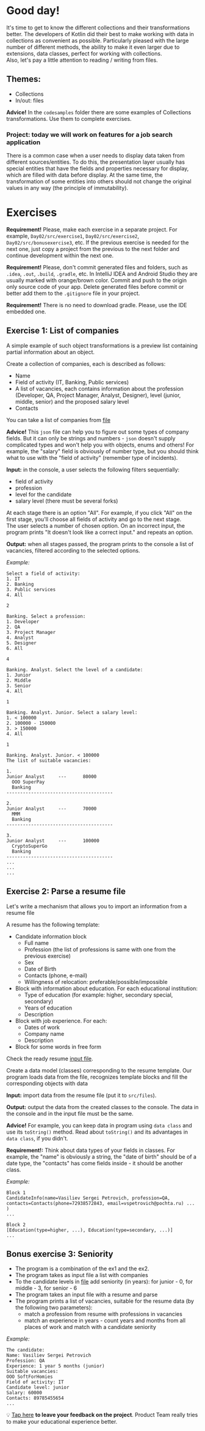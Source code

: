 # Good day!  

It's time to get to know the different collections and their transformations better. The developers of Kotlin did their best to make working with data in collections as convenient as possible. Particularly pleased with the large number of different methods, the ability to make it even larger due to extensions, data classes, perfect for working with collections.  
Also, let's pay a little attention to reading / writing from files.

## Themes:
- Collections
- In/out: files

**Advice!** In the `codesamples` folder there are some examples of Collections transformations. Use them to complete exercises.

### Project: today we will work on features for a job search application

There is a common case when a user needs to display data taken from different sources/entities. To do this, the presentation layer usually has special entities that have the fields and properties necessary for display, which are filled with data before display. At the same time, the transformation of some entities into others should not change the original values in any way (the principle of immutability).

# Exercises

**Requirement!** Please, make each exercise in a separate project. For example, `Day02/src/exercise1`, `Day02/src/exercise2`, `Day02/src/bonusexercise3`, etc. If the previous exercise is needed for the next one, just copy a project from the previous to the next folder and continue development within the next one.

**Requirement!** Please, don't commit generated files and folders, such as `.idea`, `.out`, `.build`, `.gradle`, etc. In IntelliJ IDEA and Android Studio they are usually marked with orange/brown color. Commit and push to the origin only source code of your app. Delete generated files before commit or better add them to the `.gitignore` file in your project.

**Requirement!** There is no need to download gradle. Please, use the IDE embedded one.

## Exercise 1: List of companies
A simple example of such object transformations is a preview list containing partial information about an object.  

Create a collection of companies, each is described as follows:
- Name
- Field of activity (IT, Banking, Public services)
- A list of vacancies, each contains information about the profession (Developer, QA, Project Manager, Analyst, Designer), level (junior, middle, senior) and the proposed salary level
- Contacts

You can take a list of companies from [file](data-samples/listOfCompanies.json)

**Advice!** This `json` file can help you to figure out some types of company fields. But it can only be strings and numbers - `json` doesn't supply complicated types and won't help you with objects, enums and others! For example, the "salary" field is obviously of number type, but you should think what to use with the "field of activity" (remember type of incidents). 

**Input:** in the console, a user selects the following filters sequentially: 
- field of activity
- profession
- level for the candidate
- salary level (there must be several forks)

At each stage there is an option "All". For example, if you click "All" on the first stage, you'll choose all fields of activity and go to the next stage.  
The user selects a number of chosen option. On an incorrect input, the program prints "It doesn't look like a correct input." and repeats an option.  

**Output:** when all stages passed, the program prints to the console a list of vacancies, filtered according to the selected options.

_Example:_
```
Select a field of activity:
1. IT
2. Banking
3. Public services
4. All

2

Banking. Select a profession:
1. Developer
2. QA
3. Project Manager
4. Analyst
5. Designer
6. All

4

Banking. Analyst. Select the level of a candidate:
1. Junior 
2. Middle
3. Senior
4. All

1

Banking. Analyst. Junior. Select a salary level:
1. < 100000
2. 100000 - 150000
3. > 150000
4. All

1

Banking. Analyst. Junior. < 100000
The list of suitable vacancies:

1.
Junior Analyst     ---      80000
  OOO SuperPay
  Banking
---------------------------------------

2. 
Junior Analyst     ---      70000
  MMM
  Banking
---------------------------------------

3.
Junior Analyst     ---      100000
  CryptoSuperGo
  Banking
---------------------------------------
...
...
...
```

## Exercise 2: Parse a resume file
Let's write a mechanism that allows you to import an information from a resume file

A resume has the following template:
- Candidate information block
  - Full name
  - Profession (the list of professions is same with one from the previous exercise)
  - Sex
  - Date of Birth
  - Contacts (phone, e-mail)
  - Willingness of relocation: preferable/possible/impossible
- Block with information about education. For each educational institution:
    - Type of education (for example: higher, secondary special, secondary)
    - Years of education
    - Description
- Block with job experience. For each:
    - Dates of work
    - Company name
    - Description
- Block for some words in free form

Check the ready resume [input file](data-samples/resume.json).

Create a data model (classes) corresponding to the resume template. Our program loads data from the file, recognizes template blocks and fill the corresponding objects with data

**Input:** import data from the resume file (put it to `src/files`).

**Output:** output the data from the created classes to the console. The data in the console and in the input file must be the same. 

**Advice!** For example, you can keep data in program using `data class` and use its `toString()` method. Read about `toString()` and its advantages in `data class`, if you didn't.

**Requirement!:** Think about data types of your fields in classes. For example, the "name" is obviously a string, the "date of birth" should be of a date type, the "contacts" has come fields inside - it should be another class. 

_Example:_
```
Block 1
CandidateInfo(name=Vasiliev Sergei Petrovich, profession=QA, contacts=Contacts(phone=72938572843, email=vspetrovich@pochta.ru) ... )
...

Block 2
[Education(type=higher, ...), Education(type=secondary, ...)]
...
```
## Bonus exercise 3: Seniority
- The program is a combination of the ex1 and the ex2.
- The program takes as input file a list with companies
- To the candidate levels in [file](datasamples/listOfCompanies.json) add seniority (in years): for junior - 0, for middle - 3, for senior - 6
- The program takes an input file with a resume and parse
- The program prints a list of vacancies, suitable for the resume data (by the following two parameters): 
  - match a profession from resume with professions in vacancies
  - match an experience in years - count years and months from all places of work and match with a candidate seniority

_Example:_
```
The candidate:
Name: Vasiliev Sergei Petrovich
Profession: QA
Experience: 1 year 5 months (junior)
Suitable vacancies:
OOO SoftForHomies
Field of activity: IT
Candidate level: junior
Salary: 60000
Contacts: 89785455654
...
```

💡 [Tap here](https://forms.gle/ZTzuepYrgDpm2yhd8) **to leave your feedback on the project**. Product Team really tries to make your educational experience better.
